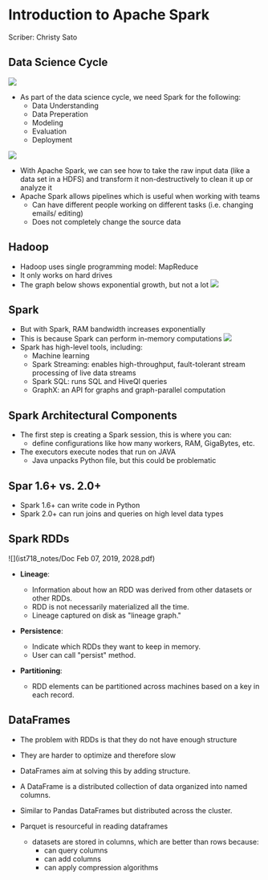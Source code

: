 # **Introduction to Apache Spark**
Scriber: Christy Sato

## Data Science Cycle
![](ist718_notes/unit-05-0_as2.png)
- As part of the data science cycle, we need Spark for the following:
    - Data Understanding
    - Data Preperation
    - Modeling
    - Evaluation
    - Deployment
  
![](ist718_notes/unit-05-0_as7.png)  
- With Apache Spark, we can see how to take the raw input data (like a data set in a HDFS) and transform it non-destructively to clean it up or analyze it
- Apache Spark allows pipelines which is useful when working with teams
    - Can have different people working on different tasks (i.e. changing emails/ editing)
    - Does not completely change the source data
 
 ## Hadoop
 - Hadoop uses single programming model: MapReduce
 - It only works on hard drives
 - The graph below shows exponential growth, but not a lot
 ![](ist718_notes/unit-05-0_as8.png)
 
 ## Spark
 - But with Spark, RAM bandwidth increases exponentially
 - This is because Spark can perform in-memory computations
![](ist718_notes/unit-05-0_as9.png)
- Spark has high-level tools, including:
    - Machine learning
    - Spark Streaming: enables high-throughput, fault-tolerant stream processing of live data streams
    - Spark SQL: runs SQL and HiveQl queries
    - GraphX: an API for graphs and graph-parallel computation
    
## Spark Architectural Components
- The first step is creating a Spark session, this is where you can:
    - define configurations like how many workers, RAM, GigaBytes, etc.
- The executors execute nodes that run on JAVA
    - Java unpacks Python file, but this could be problematic

## Spar 1.6+ vs. 2.0+
- Spark 1.6+ can write code in Python
- Spark 2.0+ can run joins and queries on high level data types

## Spark RDDs
![](ist718_notes/Doc Feb 07, 2019, 2028.pdf)
- **Lineage**:
  - Information about how an RDD was derived from other datasets or other RDDs.
  - RDD is not necessarily materialized all the time.
  - Lineage captured on disk as "lineage graph."  
  
- **Persistence**:
  - Indicate which RDDs they want to keep in memory. 
  - User can call "persist" method.  
  
- **Partitioning**:
  - RDD elements can be partitioned across machines based on a key in each record.
  
## DataFrames
- The problem with RDDs is that they do not have enough structure
- They are harder to optimize and therefore slow
- DataFrames aim at solving this by adding structure.  
- A DataFrame is a distributed collection of data organized into named columns.  
- Similar to Pandas DataFrames but distributed across the cluster.

- Parquet is resourceful in reading dataframes
    - datasets are stored in columns, which are better than rows because:
        - can query columns
        - can add columns
        - can apply compression algorithms
